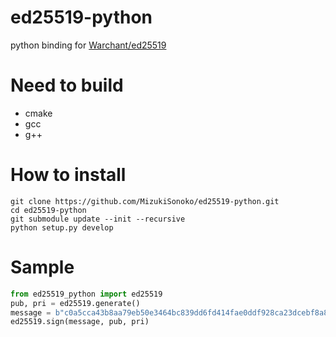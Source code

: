 
# ed25519-python

python binding for [Warchant/ed25519](https://github.com/Warchant/ed25519)

# Need to build

- cmake
- gcc
- g++


# How to install

```
git clone https://github.com/MizukiSonoko/ed25519-python.git
cd ed25519-python
git submodule update --init --recursive
python setup.py develop
```

# Sample
   
```python
from ed25519_python import ed25519
pub, pri = ed25519.generate()
message = b"c0a5cca43b8aa79eb50e3464bc839dd6fd414fae0ddf928ca23dcebf8a8b8dd0"
ed25519.sign(message, pub, pri)
```

